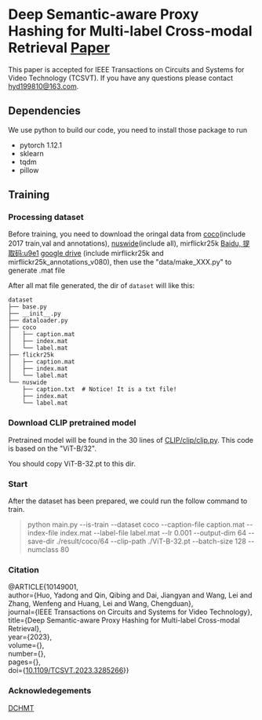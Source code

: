 # Deep Semantic-aware Proxy Hashing for Multi-label Cross-modal Retrieval [Paper](https://ieeexplore.ieee.org/document/10149001)
This paper is accepted for IEEE Transactions on Circuits and Systems for Video Technology (TCSVT).
If you have any questions please contact hyd199810@163.com.

## Dependencies
We use python to build our code, you need to install those package to run

- pytorch 1.12.1
- sklearn
- tqdm
- pillow

## Training

### Processing dataset
Before training, you need to download the oringal data from [coco](https://cocodataset.org/#download)(include 2017 train,val and annotations), [nuswide](https://lms.comp.nus.edu.sg/wp-content/uploads/2019/research/nuswide/NUS-WIDE.html)(include all), mirflickr25k [Baidu, 提取码:u9e1](https://pan.baidu.com/s/1upgnBNNVfBzMiIET9zPfZQ) [google drive](https://drive.google.com/file/d/18oGgziSwhRzKlAjbqNZfj-HuYzbxWYTh/view?usp=sharing) (include mirflickr25k and mirflickr25k_annotations_v080), 
then use the "data/make_XXX.py" to generate .mat file

After all mat file generated, the dir of `dataset` will like this:
~~~
dataset
├── base.py
├── __init__.py
├── dataloader.py
├── coco
│   ├── caption.mat 
│   ├── index.mat
│   └── label.mat 
├── flickr25k
│   ├── caption.mat
│   ├── index.mat
│   └── label.mat
└── nuswide
    ├── caption.txt  # Notice! It is a txt file!
    ├── index.mat 
    └── label.mat
~~~

### Download CLIP pretrained model
Pretrained model will be found in the 30 lines of [CLIP/clip/clip.py](https://github.com/openai/CLIP/blob/main/clip/clip.py). This code is based on the "ViT-B/32".

You should copy ViT-B-32.pt to this dir.

### Start

After the dataset has been prepared, we could run the follow command to train.
> python main.py --is-train --dataset coco --caption-file caption.mat --index-file index.mat --label-file label.mat --lr 0.001 --output-dim 64 --save-dir ./result/coco/64 --clip-path ./ViT-B-32.pt --batch-size 128 --numclass 80


### Citation
@ARTICLE{10149001,  
  author={Huo, Yadong and Qin, Qibing and Dai, Jiangyan and Wang, Lei and Zhang, Wenfeng and Huang, Lei and Wang, Chengduan},  
  journal={IEEE Transactions on Circuits and Systems for Video Technology},  
  title={Deep Semantic-aware Proxy Hashing for Multi-label Cross-modal Retrieval},  
  year={2023},  
  volume={},  
  number={},  
  pages={},  
  doi={[10.1109/TCSVT.2023.3285266](https://ieeexplore.ieee.org/document/10149001)}}  


### Acknowledegements
[DCHMT](https://github.com/kalenforn/DCHMT)
